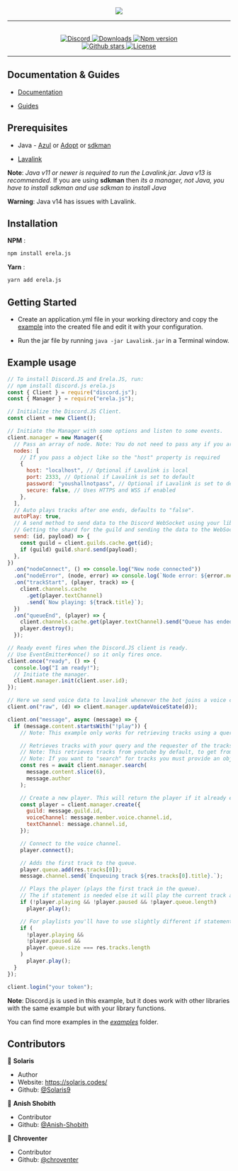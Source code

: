 <div align = "center">
    <img src = "https://projects.solaris.codes/erelajs/images/transparent_logo.png">
    <hr>
    <br>
    <a href="https://discord.gg/D6FXw55">
<img src="https://img.shields.io/discord/653436871858454538?color=7289DA&label=Support&logo=discord&style=for-the-badge" alt="Discord">
</a>

<a href="https://www.npmjs.com/package/erela.js">
<img src="https://img.shields.io/npm/dw/erela.js?color=CC3534&logo=npm&style=for-the-badge" alt="Downloads">
</a>

<a href="https://www.npmjs.com/package/erela.js">
<img src="https://img.shields.io/npm/v/erela.js?color=red&label=Version&logo=npm&style=for-the-badge" alt="Npm version">
</a>

<br>

<a href="https://github.com/WarHammer414/erela.js">
<img src="https://img.shields.io/github/stars/WarHammer414/erela.js?color=333&logo=github&style=for-the-badge" alt="Github stars">
</a>

<a href="https://github.com/WarHammer414/erela.js/blob/master/LICENSE">
<img src="https://img.shields.io/github/license/WarHammer414/erela.js?color=6e5494&logo=github&style=for-the-badge" alt="License">
</a>
<hr>
</div>

## Documentation & Guides

- [Documentation](http://projects.solaris.codes/erelajs/docs/gettingstarted.html "Erela.js Documentation")

- [Guides](http://projects.solaris.codes/erelajs/guides/introduction.html "Erela.js Guides")

## Prerequisites

- Java - [Azul](https://www.azul.com/downloads/zulu-community/?architecture=x86-64-bit&package=jdk "Download Azul OpenJDK") or [Adopt](https://adoptopenjdk.net/ "Download Adopt OpenJDK") or [sdkman](https://sdkman.io/install "Download sdkman")

- [Lavalink](https://ci.fredboat.com/viewLog.html?buildId=lastSuccessful&buildTypeId=Lavalink_Build&tab=artifacts&guest=1 "Download Lavalink")

**Note**: _Java v11 or newer is required to run the Lavalink.jar. Java v13 is recommended._ If you are using **sdkman** then _its a manager, not Java, you have to install sdkman and use sdkman to install Java_

**Warning**: Java v14 has issues with Lavalink.

## Installation

**NPM** :

```bash
npm install erela.js
```

**Yarn** :

```bash
yarn add erela.js
```

## Getting Started

- Create an application.yml file in your working directory and copy the [example](https://github.com/Frederikam/Lavalink/blob/master/LavalinkServer/application.yml.example "application.yml file") into the created file and edit it with your configuration.

- Run the jar file by running `java -jar Lavalink.jar` in a Terminal window.

## Example usage

```js
// To install Discord.JS and Erela.JS, run:
// npm install discord.js erela.js
const { Client } = require("discord.js");
const { Manager } = require("erela.js");

// Initialize the Discord.JS Client.
const client = new Client();

// Initiate the Manager with some options and listen to some events.
client.manager = new Manager({
  // Pass an array of node. Note: You do not need to pass any if you are using the default values (ones shown below).
  nodes: [
    // If you pass a object like so the "host" property is required
    {
      host: "localhost", // Optional if Lavalink is local
      port: 2333, // Optional if Lavalink is set to default
      password: "youshallnotpass", // Optional if Lavalink is set to default
      secure: false, // Uses HTTPS and WSS if enabled
    },
  ],
  // Auto plays tracks after one ends, defaults to "false".
  autoPlay: true,
  // A send method to send data to the Discord WebSocket using your library.
  // Getting the shard for the guild and sending the data to the WebSocket.
  send: (id, payload) => {
    const guild = client.guilds.cache.get(id);
    if (guild) guild.shard.send(payload);
  },
})
  .on("nodeConnect", () => console.log("New node connected"))
  .on("nodeError", (node, error) => console.log(`Node error: ${error.message}`))
  .on("trackStart", (player, track) => {
    client.channels.cache
      .get(player.textChannel)
      .send(`Now playing: ${track.title}`);
  })
  .on("queueEnd", (player) => {
    client.channels.cache.get(player.textChannel).send("Queue has ended.");
    player.destroy();
  });

// Ready event fires when the Discord.JS client is ready.
// Use EventEmitter#once() so it only fires once.
client.once("ready", () => {
  console.log("I am ready!");
  // Initiate the manager.
  client.manager.init(client.user.id);
});

// Here we send voice data to lavalink whenever the bot joins a voice channel to play audio in the channel.
client.on("raw", (d) => client.manager.updateVoiceState(d));

client.on("message", async (message) => {
  if (message.content.startsWith("!play")) {
    // Note: This example only works for retrieving tracks using a query, such as "Rick Astley - Never Gonna Give You Up".

    // Retrieves tracks with your query and the requester of the tracks.
    // Note: This retrieves tracks from youtube by default, to get from other sources you must enable them in application.yml and provide a link for the source.
    // Note: If you want to "search" for tracks you must provide an object with a "query" property being the query to use, and "source" being one of "youtube", "soundcloud".
    const res = await client.manager.search(
      message.content.slice(6),
      message.author
    );

    // Create a new player. This will return the player if it already exists.
    const player = client.manager.create({
      guild: message.guild.id,
      voiceChannel: message.member.voice.channel.id,
      textChannel: message.channel.id,
    });

    // Connect to the voice channel.
    player.connect();

    // Adds the first track to the queue.
    player.queue.add(res.tracks[0]);
    message.channel.send(`Enqueuing track ${res.tracks[0].title}.`);

    // Plays the player (plays the first track in the queue).
    // The if statement is needed else it will play the current track again
    if (!player.playing && !player.paused && !player.queue.length)
      player.play();

    // For playlists you'll have to use slightly different if statement
    if (
      !player.playing &&
      !player.paused &&
      player.queue.size === res.tracks.length
    )
      player.play();
  }
});

client.login("your token");
```

**Note**: Discord.js is used in this example, but it does work with other libraries with the same example but with your library functions.

You can find more examples in the _[examples](./examples)_ folder.

## Contributors

👤 **Solaris**

- Author
- Website: <https://solaris.codes/>
- Github: [@Solaris9](https://github.com/Solaris9)

👤 **Anish Shobith**

- Contributor
- Github: [@Anish-Shobith](https://github.com/Anish-Shobith)

👤 **Chroventer**

- Contributor
- Github: [@chroventer](https://github.com/chroventer)

